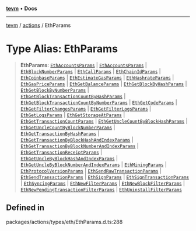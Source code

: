 [**tevm**](../../README.md) • **Docs**

***

[tevm](../../modules.md) / [actions](../README.md) / EthParams

# Type Alias: EthParams

> **EthParams**: [`EthAccountsParams`](EthAccountsParams.md) \| [`EthAccountsParams`](EthAccountsParams.md) \| [`EthBlockNumberParams`](EthBlockNumberParams.md) \| [`EthCallParams`](EthCallParams.md) \| [`EthChainIdParams`](EthChainIdParams.md) \| [`EthCoinbaseParams`](EthCoinbaseParams.md) \| [`EthEstimateGasParams`](EthEstimateGasParams.md) \| [`EthHashrateParams`](EthHashrateParams.md) \| [`EthGasPriceParams`](EthGasPriceParams.md) \| [`EthGetBalanceParams`](EthGetBalanceParams.md) \| [`EthGetBlockByHashParams`](EthGetBlockByHashParams.md) \| [`EthGetBlockByNumberParams`](EthGetBlockByNumberParams.md) \| [`EthGetBlockTransactionCountByHashParams`](EthGetBlockTransactionCountByHashParams.md) \| [`EthGetBlockTransactionCountByNumberParams`](EthGetBlockTransactionCountByNumberParams.md) \| [`EthGetCodeParams`](EthGetCodeParams.md) \| [`EthGetFilterChangesParams`](EthGetFilterChangesParams.md) \| [`EthGetFilterLogsParams`](EthGetFilterLogsParams.md) \| [`EthGetLogsParams`](EthGetLogsParams.md) \| [`EthGetStorageAtParams`](EthGetStorageAtParams.md) \| [`EthGetTransactionCountParams`](EthGetTransactionCountParams.md) \| [`EthGetUncleCountByBlockHashParams`](EthGetUncleCountByBlockHashParams.md) \| [`EthGetUncleCountByBlockNumberParams`](EthGetUncleCountByBlockNumberParams.md) \| [`EthGetTransactionByHashParams`](EthGetTransactionByHashParams.md) \| [`EthGetTransactionByBlockHashAndIndexParams`](EthGetTransactionByBlockHashAndIndexParams.md) \| [`EthGetTransactionByBlockNumberAndIndexParams`](EthGetTransactionByBlockNumberAndIndexParams.md) \| [`EthGetTransactionReceiptParams`](EthGetTransactionReceiptParams.md) \| [`EthGetUncleByBlockHashAndIndexParams`](EthGetUncleByBlockHashAndIndexParams.md) \| [`EthGetUncleByBlockNumberAndIndexParams`](EthGetUncleByBlockNumberAndIndexParams.md) \| [`EthMiningParams`](EthMiningParams.md) \| [`EthProtocolVersionParams`](EthProtocolVersionParams.md) \| [`EthSendRawTransactionParams`](EthSendRawTransactionParams.md) \| [`EthSendTransactionParams`](EthSendTransactionParams.md) \| [`EthSignParams`](EthSignParams.md) \| [`EthSignTransactionParams`](EthSignTransactionParams.md) \| [`EthSyncingParams`](EthSyncingParams.md) \| [`EthNewFilterParams`](EthNewFilterParams.md) \| [`EthNewBlockFilterParams`](EthNewBlockFilterParams.md) \| [`EthNewPendingTransactionFilterParams`](EthNewPendingTransactionFilterParams.md) \| [`EthUninstallFilterParams`](EthUninstallFilterParams.md)

## Defined in

packages/actions/types/eth/EthParams.d.ts:288
